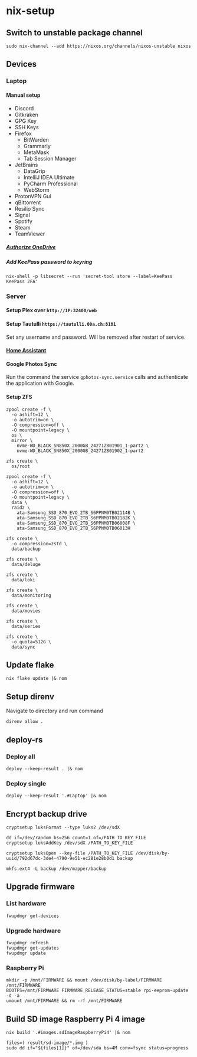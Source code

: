 # nix-setup

## Switch to unstable package channel

```console
sudo nix-channel --add https://nixos.org/channels/nixos-unstable nixos
```

## Devices

### Laptop

#### Manual setup

- Discord
- Gitkraken
- GPG Key
- SSH Keys
- Firefox
  - BitWarden
  - Grammarly
  - MetaMask
  - Tab Session Manager
- JetBrains
  - DataGrip
  - IntelliJ IDEA Ultimate
  - PyCharm Professional
  - WebStorm
- ProtonVPN Gui
- qBittorrent
- Resilio Sync
- Signal
- Spotify
- Steam
- TeamViewer

##### [Authorize OneDrive](https://github.com/abraunegg/onedrive/blob/master/docs/usage.md#authorise-the-application-with-your-microsoft-onedrive-account)

##### Add KeePass password to keyring

```console
nix-shell -p libsecret --run 'secret-tool store --label=KeePass KeePass 2FA'
```

### Server

#### Setup Plex over `http://IP:32400/web`

#### Setup Tautulli `https://tautulli.00a.ch:8181`

Set any username and password. Will be removed after restart of service.

#### [Home Assistant](configuration/devices/headless/server/home-assistant/README.md)

#### Google Photos Sync

Run the command the service `gphotos-sync.service` calls and authenticate the application with Google.

#### Setup ZFS

```console
zpool create -f \
  -o ashift=12 \
  -o autotrim=on \
  -O compression=off \
  -O mountpoint=legacy \
  os \
  mirror \
    nvme-WD_BLACK_SN850X_2000GB_24271Z801901_1-part2 \
    nvme-WD_BLACK_SN850X_2000GB_24271Z801902_1-part2

zfs create \
  os/root

zpool create -f \
  -o ashift=12 \
  -o autotrim=on \
  -O compression=off \
  -O mountpoint=legacy \
  data \
  raidz \
    ata-Samsung_SSD_870_EVO_2TB_S6PPNM0TB02114B \
    ata-Samsung_SSD_870_EVO_2TB_S6PPNM0TB02182K \
    ata-Samsung_SSD_870_EVO_2TB_S6PPNM0TB06008F \
    ata-Samsung_SSD_870_EVO_2TB_S6PPNM0TB06013H

zfs create \
  -o compression=zstd \
  data/backup

zfs create \
  data/deluge

zfs create \
  data/loki

zfs create \
  data/monitoring

zfs create \
  data/movies

zfs create \
  data/series

zfs create \
  -o quota=512G \
  data/sync
```

## Update flake

```console
nix flake update |& nom
```

## Setup direnv

Navigate to directory and run command

```console
direnv allow .
```

## deploy-rs

### Deploy all

```console
deploy --keep-result . |& nom
```

### Deploy single

```console
deploy --keep-result '.#Laptop' |& nom
```

## Encrypt backup drive

```console
cryptsetup luksFormat --type luks2 /dev/sdX

dd if=/dev/random bs=256 count=1 of=/PATH_TO_KEY_FILE
cryptsetup luksAddKey /dev/sdX /PATH_TO_KEY_FILE

cryptsetup luksOpen --key-file /PATH_TO_KEY_FILE /dev/disk/by-uuid/792d67dc-3de4-4790-9e51-ec281e28b0d1 backup

mkfs.ext4 -L backup /dev/mapper/backup
```

## Upgrade firmware

### List hardware

```console
fwupdmgr get-devices
```

### Upgrade hardware

```console
fwupdmgr refresh
fwupdmgr get-updates
fwupdmgr update
```

### Raspberry Pi

```console
mkdir -p /mnt/FIRMWARE && mount /dev/disk/by-label/FIRMWARE /mnt/FIRMWARE
BOOTFS=/mnt/FIRMWARE FIRMWARE_RELEASE_STATUS=stable rpi-eeprom-update -d -a
umount /mnt/FIRMWARE && rm -rf /mnt/FIRMWARE
```

## Build SD image Raspberry Pi 4 image

```console
nix build '.#images.sdImageRaspberryPi4' |& nom

files=( result/sd-image/*.img )
sudo dd if="${files[1]}" of=/dev/sda bs=4M conv=fsync status=progress
```
